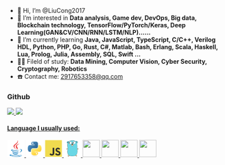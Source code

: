 - 👋 Hi, I’m @LiuCong2017
- 👀 I’m interested in <b>Data analysis, Game dev, DevOps, Big data, Blockchain technology, TensorFlow/PyTorch/Keras, Deep Learning(GAN&CV/CNN/RNN/LSTM/NLP)......</b>
- 🌱 I’m currently learning <b>Java, JavaScript, TypeScript, C/C++, Verilog HDL, Python, PHP, Go, Rust, C#, Matlab, Bash, Erlang, Scala, Haskell, Lua, Prolog, Julia, Assembly, SQL, Swift ...</b>  
- 👨‍💻 Fileld of study: <b>Data Mining, Computer Vision, Cyber Security, Cryptography, Robotics</b>
- ☎️ Contact me: 2917653358@qq.com

### Github

<div align="Left">
  <a href="https://github.com/LiuCong2017">
  <img height="180em" src="https://github-readme-stats.vercel.app/api?username=LiuCong2017&show_icons=true&theme=dracula&include_all_commits=true&count_private=true"/>
  <img height="180em" src="https://github-readme-stats.vercel.app/api/top-langs/?username=LiuCong2017&layout=compact&langs_count=7&theme=dracula"/>
</div>

#### Language I usually used:
<span>
    <img src="https://raw.githubusercontent.com/devicons/devicon/master/icons/java/java-original.svg" width="40" height="40"/>
    </span>
    <span>
    <img src="https://raw.githubusercontent.com/devicons/devicon/master/icons/python/python-original.svg" width="40" height="40"/>
    </span>
    <span>
    <img src="https://raw.githubusercontent.com/devicons/devicon/master/icons/javascript/javascript-original.svg" width="40" height="40"/>
    </span>
    <span>
    <img src="https://raw.githubusercontent.com/devicons/devicon/master/icons/go/go-original.svg" width="40" height="40"/>
    </span>
    <span>
    <img src="https://github.com/isocpp/logos/blob/master/cpp_logo.svg" width="40" height="40"/>
    <img src="https://raw.githubusercontent.com/rahul-jha98/github_readme_icons/main/language_and_tools/square/typescript/typescript.svg" width="40" height="40"/>
    <img src="https://raw.githubusercontent.com/rahul-jha98/github_readme_icons/main/language_and_tools/square/node/node.svg" width="40" height="40"/>
    <img src="https://cdn.iconscout.com/icon/free/png-128/vue-282497.png" width="40" height="40">
    </span>
    
<!--- 
- 💞️ I’m looking to collaborate on ...
- 📫 How to reach me ...
--->

<!---
LiuCong2017/LiuCong2017 is a ✨ special ✨ repository because its `README.md` (this file) appears on your GitHub profile.
You can click the Preview link to take a look at your changes.
--->
